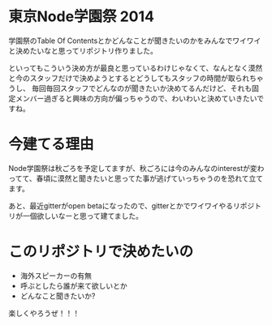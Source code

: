 東京Node学園祭 2014
====================

学園祭のTable Of Contentsとかどんなことが聞きたいのかをみんなでワイワイと決めたいなと思ってリポジトリ作りました。

といってもこういう決め方が最良と思っているわけじゃなくて、なんとなく漠然と今のスタッフだけで決めようとするとどうしてもスタッフの時間が取られちゃうし、
毎回毎回スタッフでどんなのが聞きたいか決めてるんだけど、それも固定メンバー過ぎると興味の方向が偏っちゃうので、わいわいと決めていきたいですね。

今建てる理由
===================

Node学園祭は秋ごろを予定してますが、秋ごろには今のみんなのinterestが変わってて、春頃に漠然と聞きたいと思ってた事が逃げていっちゃうのを恐れて立てます。

あと、最近gitterがopen betaになったので、gitterとかでワイワイやるリポジトリが一個欲しいなーと思って建てました。


このリポジトリで決めたいの
===================

- 海外スピーカーの有無
- 呼ぶとしたら誰が来て欲しいとか
- どんなこと聞きたいか?


楽しくやろうぜ！！！


